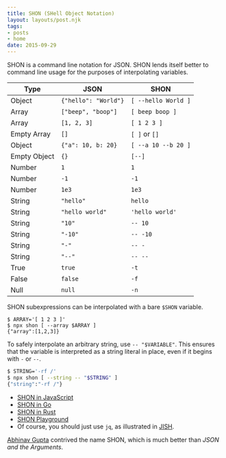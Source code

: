 ```yaml
---
title: SHON (SHell Object Notation)
layout: layouts/post.njk
tags:
- posts
- home
date: 2015-09-29
---
```


SHON is a command line notation for JSON.
SHON lends itself better to command line usage for the purposes of
interpolating variables.

Type          | JSON                 | SHON
------------- | -------------------- | ---------------------
Object        | `{"hello": "World"}` | `[ --hello World ]`
Array         | `["beep", "boop"]`   | `[ beep boop ]`
Array         | `[1, 2, 3]`          | `[ 1 2 3 ]`
Empty Array   | `[]`                 | `[ ]` or `[]`
Object        | `{"a": 10, b: 20}`   | `[ --a 10 --b 20 ]`
Empty Object  | `{}`                 | `[--]`
Number        | `1`                  | `1`
Number        | `-1`                 | `-1`
Number        | `1e3`                | `1e3`
String        | `"hello"`            | `hello`
String        | `"hello world"`      | `'hello world'`
String        | `"10"`               | `-- 10`
String        | `"-10"`              | `-- -10`
String        | `"-"`                | `-- -`
String        | `"--"`               | `-- --`
True          | `true`               | `-t`
False         | `false`              | `-f`
Null          | `null`               | `-n`

SHON subexpressions can be interpolated with a bare `$SHON` variable.

```console
$ ARRAY='[ 1 2 3 ]'
$ npx shon [ --array $ARRAY ]
{"array":[1,2,3]}
```

To safely interpolate an arbitrary string, use `-- "$VARIABLE"`.
This ensures that the variable is interpreted as a string literal in place,
even if it begins with `-` or `--`.

```bash
$ STRING='-rf /'
$ npx shon [ --string -- "$STRING" ]
{"string":"-rf /"}
```

- [SHON in JavaScript](https://www.npmjs.com/package/shon)
- [SHON in Go](https://github.com/abhinav/shon-go)
- [SHON in Rust](https://github.com/chaosteil/serde_shon)
- [SHON Playground](https://abhinav.github.io/shon-go/playground/)
- Of course, you should just use `jq`, as illustrated in [JISH](/jish/#echo).

[Abhinav Gupta](https://abhinavg.net/) contrived the name SHON, which is much
better than _JSON and the Arguments_.
